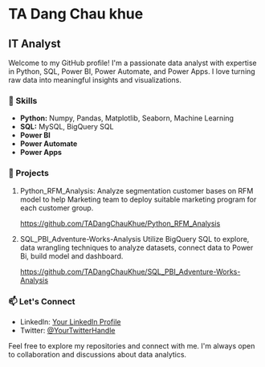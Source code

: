 # TA Dang Chau khue

## IT Analyst

Welcome to my GitHub profile! I'm a passionate data analyst with expertise in Python, SQL, Power BI, Power Automate, and Power Apps. I love turning raw data into meaningful insights and visualizations.

### 🔧 Skills

- **Python:** Numpy, Pandas, Matplotlib, Seaborn, Machine Learning
- **SQL:** MySQL, BigQuery SQL
- **Power BI** 
- **Power Automate** 
- **Power Apps** 

### 🚀 Projects

1. Python_RFM_Analysis:
   Analyze segmentation customer bases on RFM model to help Marketing team to deploy suitable marketing program for each customer group.
   
   https://github.com/TADangChauKhue/Python_RFM_Analysis
  

3. SQL_PBI_Adventure-Works-Analysis
   Utilize BigQuery SQL to explore, data wrangling techniques to analyze datasets, connect data to Power Bi, build model and dashboard.
   
   https://github.com/TADangChauKhue/SQL_PBI_Adventure-Works-Analysis


### 📫 Let's Connect

- LinkedIn: [Your LinkedIn Profile](link)
- Twitter: [@YourTwitterHandle](link)

Feel free to explore my repositories and connect with me. I'm always open to collaboration and discussions about data analytics.



